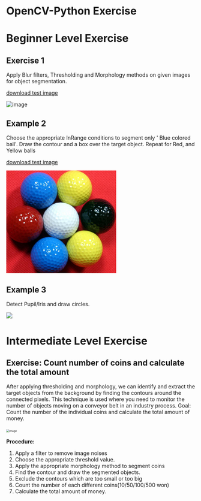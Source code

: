 # OpenCV-Python Exercise 





# Beginner Level Exercise



## Exercise 1

Apply Blur filters, Thresholding and Morphology methods on given images for object segmentation. 

[download test image](https://github.com/ykkimhgu/DLIP-src/blob/main/Tutorial_Threshold_Morp/testImage.zip)

![image](https://user-images.githubusercontent.com/38373000/163776140-51398b0d-6cb2-4e02-b21f-6749b1d75049.png)

## Example 2

Choose the appropriate InRange conditions to segment  only ' Blue colored ball'.  Draw the contour and a box over the target object. Repeat for Red, and Yellow balls

[download test image](https://github.com/ykkimhgu/DLIP-src/blob/main/images/color_ball.jpg)

<img src="https://github.com/ykkimhgu/DLIP-src/blob/main/images/color_ball.jpg?raw=true" style="zoom: 33%;" />



## Example 3

Detect Pupil/Iris and draw circles. 



![](C:\Users\ykkim\source\repos\GithubDesktop\DLIP_doc\.gitbook\assets\eyepupil.png)





# Intermediate Level Exercise

## Exercise:  Count number of coins and calculate the total amount

After applying thresholding and morphology, we can identify and extract the target objects from the background by finding the contours around the connected pixels. This technique is used where you need to monitor the number of objects moving on a conveyor belt in an industry process.
Goal: Count the number of the individual coins and calculate the total amount of money.

<img src="https://user-images.githubusercontent.com/38373000/163774968-4415bcc8-418e-49bd-9dcb-c8228f70f405.png" alt="image" style="zoom:50%;" />



**Procedure:**

1. Apply a filter to remove image noises
2. Choose the appropriate threshold value.
3. Apply the appropriate morphology method to segment coins
4. Find the contour and draw the segmented objects.
5. Exclude the contours which are too small or too big
6. Count the number of each different coins(10/50/100/500 won)
7. Calculate the total amount of money.




